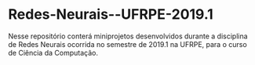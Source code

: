 # Redes-Neurais--UFRPE-2019.1

Nesse repositório conterá miniprojetos desenvolvidos durante a disciplina de Redes Neurais ocorrida no semestre de 2019.1 na UFRPE, para o curso de Ciência da Computação.
